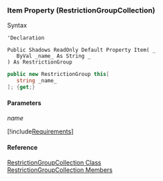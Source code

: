 ﻿### Item Property (RestrictionGroupCollection)

Syntax

```vbnet
'Declaration

Public Shadows ReadOnly Default Property Item( _
   ByVal _name_ As String _
) As RestrictionGroup
```

```csharp
public new RestrictionGroup this[ 
   string _name_
]; {get;}
```

#### Parameters

_name_

[!include[Requirements](../partials/requirements.md)]

#### Reference

[RestrictionGroupCollection Class](fcSDK~FChoice.Foundation.DataObjects.RestrictionGroupCollection.md)  
[RestrictionGroupCollection Members](fcSDK~FChoice.Foundation.DataObjects.RestrictionGroupCollection_members.md)